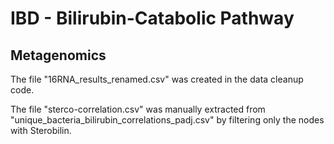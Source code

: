 # IBD - Bilirubin-Catabolic Pathway


## Metagenomics
The file "16RNA_results_renamed.csv" was created in the data cleanup code.

The file "sterco-correlation.csv" was manually extracted from "unique_bacteria_bilirubin_correlations_padj.csv" by filtering only the nodes with Sterobilin.

